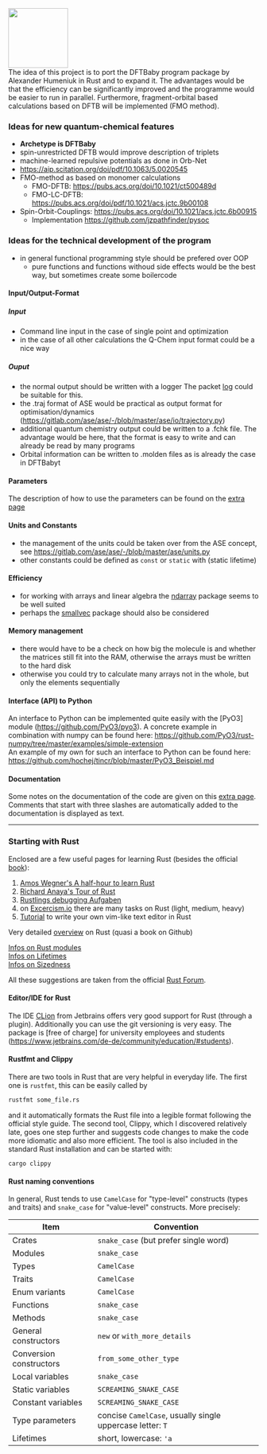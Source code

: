 <div align="left">
  <img src="https://github.com/hochej/tincr/blob/master/tincr.png" height="120"/>
</div>
The idea of this project is to port the DFTBaby program package by Alexander Humeniuk 
in Rust and to expand it. The advantages would be that the efficiency can be significantly
improved and the programme would be easier to run in parallel.
Furthermore, fragment-orbital based calculations based on DFTB will 
be implemented (FMO method).

### Ideas for new quantum-chemical features
- **Archetype is DFTBaby**
- spin-unrestricted DFTB would improve description of triplets
- machine-learned repulsive potentials as done in Orb-Net
- https://aip.scitation.org/doi/pdf/10.1063/5.0020545
- FMO-method as based on monomer calculations
    - FMO-DFTB: https://pubs.acs.org/doi/10.1021/ct500489d
    - FMO-LC-DFTB: https://pubs.acs.org/doi/pdf/10.1021/acs.jctc.9b00108
- Spin-Orbit-Couplings: https://pubs.acs.org/doi/10.1021/acs.jctc.6b00915
    - Implementation https://github.com/jzpathfinder/pysoc
    

### Ideas for the technical development of the program
- in general functional programming style should be prefered over OOP 
    - pure functions and functions withoud side effects would be the best way, but sometimes create some boilercode

#### Input/Output-Format
##### Input
- Command line input in the case of single point and optimization
- in the case of all other calculations the Q-Chem input format could be a nice way

##### Ouput
- the normal output should be written with a logger 
The packet [log](https://docs.rs/log/0.4.11/log/) could be suitable for this.  
- the .traj format of ASE would be practical as output format
for optimisation/dynamics (https://gitlab.com/ase/ase/-/blob/master/ase/io/trajectory.py)
- additional quantum chemistry output could be written to a .fchk file. The advantage would be here,
that the format is easy to write and can already be read by many programs
- Orbital information can be written to .molden files as is already the case in DFTBabyt

#### Parameters
The description of how to use the parameters can be found on the [extra page](https://github.com/hochej/tincr/blob/master/Parameter.md)

#### Units and Constants
- the management of the units could be taken over from the ASE concept, see https://gitlab.com/ase/ase/-/blob/master/ase/units.py
- other constants could be defined as `const` or `static` with (static lifetime) 

#### Efficiency
- for working with arrays and linear algebra the [ndarray](https://docs.rs/ndarray/0.13.1/ndarray/) package seems to be well suited
- perhaps the [smallvec](https://crates.io/crates/smallvec) package should also be considered 

#### Memory management 
- there would have to be a check on how big the molecule is and whether the matrices still fit into the RAM,
otherwise the arrays must be written to the hard disk
- otherwise you could try to calculate many arrays not in the whole, but only the elements 
sequentially 

#### Interface (API) to Python
An interface to Python can be implemented quite easily with the [PyO3] module (https://github.com/PyO3/pyo3). A concrete example 
in combination with numpy can be found here: https://github.com/PyO3/rust-numpy/tree/master/examples/simple-extension <br>
An example of my own for such an interface to Python can be found here: https://github.com/hochej/tincr/blob/master/PyO3_Beispiel.md

#### Documentation
Some notes on the documentation of the code are given on this [extra page](https://github.com/hochej/tincr/blob/master/Documentation.md).
Comments that start with three slashes are automatically added to the documentation
is displayed as text. 

-----------------------------------
### Starting with Rust
Enclosed are a few useful pages for learning Rust (besides the official [book](https://doc.rust-lang.org/book/)):

1. [Amos Wegner's A half-hour to learn Rust](https://fasterthanli.me/articles/a-half-hour-to-learn-rust)
2. [Richard Anaya's Tour of Rust](https://tourofrust.com/00_en.html)
3. [Rustlings debugging Aufgaben](https://github.com/rust-lang/rustlings)
4. on [Excercism.io](https://exercism.io/tracks/rust.) there are many tasks on Rust (light, medium, heavy)  
5. [Tutorial](https://www.philippflenker.com/hecto/) to write your own vim-like text editor in Rust

Very detailed [overview](https://github.com/Dhghomon/easy_rust/blob/master/README.md ) on Rust (quasi a book on Github)


[Infos on Rust modules](http://www.sheshbabu.com/posts/rust-module-system/) <br>
[Infos on Lifetimes](https://github.com/pretzelhammer/rust-blog/blob/master/posts/common-rust-lifetime-misconceptions.md) <br> 
[Infos on Sizedness](https://github.com/pretzelhammer/rust-blog/blob/master/posts/sizedness-in-rust.md) <br>
 
All these suggestions are taken from the official [Rust Forum](https://users.rust-lang.org/t/best-way-to-learn-rust-programming/47522/3
).
#### Editor/IDE for Rust
The IDE [CLion](https://www.jetbrains.com/clion/) from Jetbrains offers very good support for Rust (through a plugin). Additionally you can use
the git versioning is very easy. The package is [free of charge] for university employees and students (https://www.jetbrains.com/de-de/community/education/#students).

#### Rustfmt and Clippy 
There are two tools in Rust that are very helpful in everyday life. 
The first one is `rustfmt`, this can be easily called by 
```bash
rustfmt some_file.rs
``` 
and it automatically formats the Rust file into a legible format following the
official style guide. 
The second tool, Clippy, which I discovered relatively late, goes one step further
and suggests code changes to make the code more idiomatic and also more efficient.
The tool is also included in the standard Rust installation and can be started with:
```
cargo clippy
```


#### Rust naming conventions  

<p>In general, Rust tends to use <code>CamelCase</code> for &quot;type-level&quot; constructs
(types and traits) and <code>snake_case</code> for &quot;value-level&quot; constructs. More
precisely:</p>

<table><thead>
<tr>
<th>Item</th>
<th>Convention</th>
</tr>
</thead><tbody>
<tr>
<td>Crates</td>
<td><code>snake_case</code> (but prefer single word)</td>
</tr>
<tr>
<td>Modules</td>
<td><code>snake_case</code></td>
</tr>
<tr>
<td>Types</td>
<td><code>CamelCase</code></td>
</tr>
<tr>
<td>Traits</td>
<td><code>CamelCase</code></td>
</tr>
<tr>
<td>Enum variants</td>
<td><code>CamelCase</code></td>
</tr>
<tr>
<td>Functions</td>
<td><code>snake_case</code></td>
</tr>
<tr>
<td>Methods</td>
<td><code>snake_case</code></td>
</tr>
<tr>
<td>General constructors</td>
<td><code>new</code> or <code>with_more_details</code></td>
</tr>
<tr>
<td>Conversion constructors</td>
<td><code>from_some_other_type</code></td>
</tr>
<tr>
<td>Local variables</td>
<td><code>snake_case</code></td>
</tr>
<tr>
<td>Static variables</td>
<td><code>SCREAMING_SNAKE_CASE</code></td>
</tr>
<tr>
<td>Constant variables</td>
<td><code>SCREAMING_SNAKE_CASE</code></td>
</tr>
<tr>
<td>Type parameters</td>
<td>concise <code>CamelCase</code>, usually single uppercase letter: <code>T</code></td>
</tr>
<tr>
<td>Lifetimes</td>
<td>short, lowercase: <code>&#39;a</code></td>
</tr>
</tbody></table>